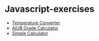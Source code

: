 # Javascript-exercises

- [Temperature Converter](https://github.com/Shohaibur/Javascript-exercises/tree/main/Temperature-converter)
- [AIUB Grade Calculator](https://github.com/Shohaibur/Javascript-exercises/tree/main/Aiub-grade-calculator)
- [Simple Calculator](https://github.com/Shohaibur/Javascript-exercises/tree/main/Simple-calculator)
